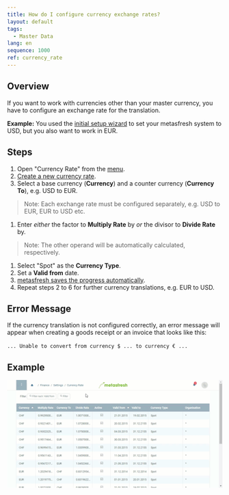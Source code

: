 ```yaml
---
title: How do I configure currency exchange rates?
layout: default
tags:
  - Master Data
lang: en
sequence: 1000
ref: currency_rate
---
```

## Overview

If you want to work with currencies other than your master currency, you have to configure an exchange rate for the translation.

**Example:** You used the [initial setup wizard](InitialSetupWizard) to set your metasfresh system to USD, but you also want to work in EUR.

## Steps

1. Open "Currency Rate" from the [menu](Menu).
1. [Create a new currency rate](New_Record_Window).
1. Select a base currency (**Currency**) and a counter currency (**Currency To**), e.g. USD to EUR.
 > Note: Each exchange rate must be configured separately, e.g. USD to EUR, EUR to USD etc.

1. Enter *either* the factor to **Multiply Rate** by *or* the divisor to **Divide Rate** by.
 > Note: The other operand will be automatically calculated, respectively.

1. Select "Spot" as the **Currency Type**.
1. Set a **Valid from** date.
1. [metasfresh saves the progress automatically](Saveindicator).
1. Repeat steps 2 to 6 for further currency translations, e.g. EUR to USD.

## Error Message

If the currency translation is not configured correctly, an error message will appear when creating a goods receipt or an invoice that looks like this:

`... Unable to convert from currency $ ... to currency € ...`

## Example
![](assets/Currency_Rate_walkthrough.gif)

